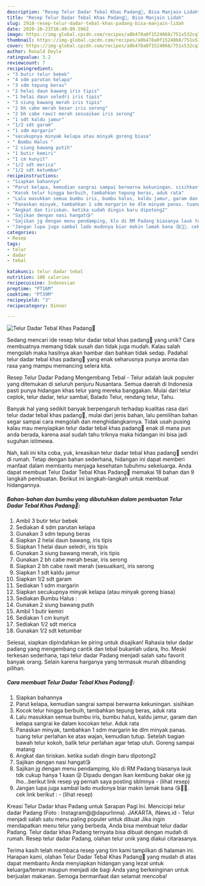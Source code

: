```yaml
---
description: "Resep Telur Dadar Tebal Khas Padang🐣, Bisa Manjain Lidah"
title: "Resep Telur Dadar Tebal Khas Padang🐣, Bisa Manjain Lidah"
slug: 2918-resep-telur-dadar-tebal-khas-padang-bisa-manjain-lidah
date: 2020-10-23T16:49:09.596Z
image: https://img-global.cpcdn.com/recipes/a8b478a0f1524068/751x532cq70/telur-dadar-tebal-khas-padang🐣-foto-resep-utama.jpg
thumbnail: https://img-global.cpcdn.com/recipes/a8b478a0f1524068/751x532cq70/telur-dadar-tebal-khas-padang🐣-foto-resep-utama.jpg
cover: https://img-global.cpcdn.com/recipes/a8b478a0f1524068/751x532cq70/telur-dadar-tebal-khas-padang🐣-foto-resep-utama.jpg
author: Ronald Doyle
ratingvalue: 3.2
reviewcount: 7
recipeingredient:
- "3 butir telur bebek"
- "4 sdm parutan kelapa"
- "3 sdm tepung beras"
- "2 helai daun bawang iris tipis"
- "1 helai daun seledri iris tipis"
- "3 siung bawang merah iris tipis"
- "2 bh cabe merah besar iris serong"
- "2 bh cabe rawit merah sesuaikan iris serong"
- "1 sdt kaldu jamur"
- "1/2 sdt garam"
- "1 sdm margarin"
- "secukupnya minyak kelapa atau minyak goreng biasa"
- " Bumbu Halus "
- "2 siung bawang putih"
- "1 butir kemiri"
- "1 cm kunyit"
- "1/2 sdt merica"
- "1/2 sdt ketumbar"
recipeinstructions:
- "Siapkan bahannya"
- "Parut kelapa, kemudian sangrai sampai berwarna kekuningan. sisihkan"
- "Kocok telur hingga berbuih, tambahkan tepung beras, aduk rata"
- "Lalu masukkan semua bumbu iris, bumbu halus, kaldu jamur, garam dan kelapa sangrai ke dalam kocokan telur. Aduk rata"
- "Panaskan minyak, tambahkan 1 sdm margarin ke dlm minyak panas. tuang telur perlahan ke atas wajan, kemudian tutup. Setelah bagian bawah telur kokoh, balik telur perlahan agar tetap utuh. Goreng sampai matang"
- "Angkat dan tiriskan. ketika sudah dingin baru dipotong2"
- "Sajikan dengan nasi hangat😘"
- "Sajikan jg dengan menu pendamping, klo di RM Padang biasanya lauk tdk cukup hanya 1 kaan 😜 Dipadu dengan ikan kembung bakar oke jg lho...berikut link resep yg pernah saya posting sblmnya             (lihat resep)"
- "Jangan lupa juga sambal lado mudonya biar makin lamak bana 😘🥰🤤. cek link berikut :             (lihat resep)"
categories:
- Resep
tags:
- telur
- dadar
- tebal

katakunci: telur dadar tebal 
nutrition: 100 calories
recipecuisine: Indonesian
preptime: "PT16M"
cooktime: "PT39M"
recipeyield: "3"
recipecategory: Dinner

---
```



![Telur Dadar Tebal Khas Padang🐣](https://img-global.cpcdn.com/recipes/a8b478a0f1524068/751x532cq70/telur-dadar-tebal-khas-padang🐣-foto-resep-utama.jpg)

Sedang mencari ide resep telur dadar tebal khas padang🐣 yang unik? Cara membuatnya memang tidak susah dan tidak juga mudah. Kalau salah mengolah maka hasilnya akan hambar dan bahkan tidak sedap. Padahal telur dadar tebal khas padang🐣 yang enak seharusnya punya aroma dan rasa yang mampu memancing selera kita.

Resep Telur Dadar Padang Mengembang Tebal - Telur adalah lauk populer yang ditemukan di seluruh penjuru Nusantara. Semua daerah di Indonesia pasti punya hidangan khas telur yang mereka banggakan. Mulai dari telur ceplok, telur dadar, telur sambal, Balado Telur, rendang telur, Tahu.

Banyak hal yang sedikit banyak berpengaruh terhadap kualitas rasa dari telur dadar tebal khas padang🐣, mulai dari jenis bahan, lalu pemilihan bahan segar sampai cara mengolah dan menghidangkannya. Tidak usah pusing kalau mau menyiapkan telur dadar tebal khas padang🐣 enak di mana pun anda berada, karena asal sudah tahu triknya maka hidangan ini bisa jadi suguhan istimewa.


Nah, kali ini kita coba, yuk, kreasikan telur dadar tebal khas padang🐣 sendiri di rumah. Tetap dengan bahan sederhana, hidangan ini dapat memberi manfaat dalam membantu menjaga kesehatan tubuhmu sekeluarga. Anda dapat membuat Telur Dadar Tebal Khas Padang🐣 memakai 18 bahan dan 9 langkah pembuatan. Berikut ini langkah-langkah untuk membuat hidangannya.

<!--inarticleads1-->

##### Bahan-bahan dan bumbu yang dibutuhkan dalam pembuatan Telur Dadar Tebal Khas Padang🐣:

1. Ambil 3 butir telur bebek
1. Sediakan 4 sdm parutan kelapa
1. Gunakan 3 sdm tepung beras
1. Siapkan 2 helai daun bawang, iris tipis
1. Siapkan 1 helai daun seledri, iris tipis
1. Gunakan 3 siung bawang merah, iris tipis
1. Gunakan 2 bh cabe merah besar, iris serong
1. Siapkan 2 bh cabe rawit merah (sesuaikan), iris serong
1. Siapkan 1 sdt kaldu jamur
1. Siapkan 1/2 sdt garam
1. Sediakan 1 sdm margarin
1. Siapkan secukupnya minyak kelapa (atau minyak goreng biasa)
1. Sediakan  Bumbu Halus :
1. Gunakan 2 siung bawang putih
1. Ambil 1 butir kemiri
1. Sediakan 1 cm kunyit
1. Sediakan 1/2 sdt merica
1. Gunakan 1/2 sdt ketumbar


Selesai, siapkan dipindahkan ke piring untuk disajikan! Rahasia telur dadar padang yang mengembang cantik dan tebal bukanlah udara, lho. Meski terkesan sederhana, tapi telur dadar Padang menjadi salah satu favorit banyak orang. Selain karena harganya yang termasuk murah dibanding pilihan. 

<!--inarticleads2-->

##### Cara membuat Telur Dadar Tebal Khas Padang🐣:

1. Siapkan bahannya
1. Parut kelapa, kemudian sangrai sampai berwarna kekuningan. sisihkan
1. Kocok telur hingga berbuih, tambahkan tepung beras, aduk rata
1. Lalu masukkan semua bumbu iris, bumbu halus, kaldu jamur, garam dan kelapa sangrai ke dalam kocokan telur. Aduk rata
1. Panaskan minyak, tambahkan 1 sdm margarin ke dlm minyak panas. tuang telur perlahan ke atas wajan, kemudian tutup. Setelah bagian bawah telur kokoh, balik telur perlahan agar tetap utuh. Goreng sampai matang
1. Angkat dan tiriskan. ketika sudah dingin baru dipotong2
1. Sajikan dengan nasi hangat😘
1. Sajikan jg dengan menu pendamping, klo di RM Padang biasanya lauk tdk cukup hanya 1 kaan 😜 Dipadu dengan ikan kembung bakar oke jg lho...berikut link resep yg pernah saya posting sblmnya -             (lihat resep)
1. Jangan lupa juga sambal lado mudonya biar makin lamak bana 😘🥰🤤. cek link berikut : -             (lihat resep)


Kreasi Telur Dadar khas Padang untuk Sarapan Pagi Ini. Mencicipi telur dadar Padang (Foto : Instagram@@dapurlinna). JAKARTA, iNews.id - Telur menjadi salah satu menu paling populer untuk dibuat Jika ingin mendapatkan menu telur yang berbeda, Anda bisa membuat telur dadar Padang. Telur dadar khas Padang ternyata bisa dibuat dengan mudah di rumah. Resep telur dadar Padang, olahan telur unik yang diakui citarasanya. 

Terima kasih telah membaca resep yang tim kami tampilkan di halaman ini. Harapan kami, olahan Telur Dadar Tebal Khas Padang🐣 yang mudah di atas dapat membantu Anda menyiapkan hidangan yang lezat untuk keluarga/teman maupun menjadi ide bagi Anda yang berkeinginan untuk berjualan makanan. Semoga bermanfaat dan selamat mencoba!
